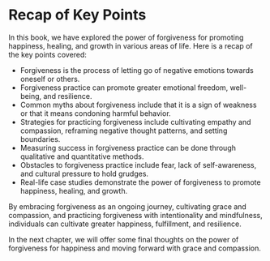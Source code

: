 # Recap of Key Points

In this book, we have explored the power of forgiveness for promoting happiness, healing, and growth in various areas of life. Here is a recap of the key points covered:

* Forgiveness is the process of letting go of negative emotions towards oneself or others.
* Forgiveness practice can promote greater emotional freedom, well-being, and resilience.
* Common myths about forgiveness include that it is a sign of weakness or that it means condoning harmful behavior.
* Strategies for practicing forgiveness include cultivating empathy and compassion, reframing negative thought patterns, and setting boundaries.
* Measuring success in forgiveness practice can be done through qualitative and quantitative methods.
* Obstacles to forgiveness practice include fear, lack of self-awareness, and cultural pressure to hold grudges.
* Real-life case studies demonstrate the power of forgiveness to promote happiness, healing, and growth.

By embracing forgiveness as an ongoing journey, cultivating grace and compassion, and practicing forgiveness with intentionality and mindfulness, individuals can cultivate greater happiness, fulfillment, and resilience.

In the next chapter, we will offer some final thoughts on the power of forgiveness for happiness and moving forward with grace and compassion.


